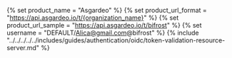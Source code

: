 {% set product_name = "Asgardeo" %}
{% set product_url_format = "https://api.asgardeo.io/t/{organization_name}" %}
{% set product_url_sample = "https://api.asgardeo.io/t/bifrost" %}
{% set username = "DEFAULT/Alica@gmail.com@bifrost" %}
{% include "../../../../../includes/guides/authentication/oidc/token-validation-resource-server.md" %}